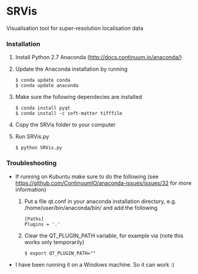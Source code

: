 SRVis
=====

Visualisation tool for super-resolution localisation data

### Installation ###
1. Install Python 2.7 Anaconda (http://docs.continuum.io/anaconda/)
2. Update the Anaconda installation by running
	
	```
	$ conda update conda
	$ conda update anaconda
	```
3. Make sure the following dependecies are installed

	```
	$ conda install pyqt
	$ conda install -c soft-matter tifffile
	```
4. Copy the SRVis folder to your computer
5. Run SRVis.py

	```
	$ python SRVis.py
	```

### Troubleshooting ###
+ If running on Kubuntu make sure to do the following (see https://github.com/ContinuumIO/anaconda-issues/issues/32 for more information)
	1. Put a file qt.conf in your anaconda installation directory, e.g. /home/user/bin/anaconda/bin/ and add the following

		```
		[Paths]
		Plugins = '.'
		```
	
	2. Clear the QT_PLUGIN_PATH variable, for example via (note this works only temporarily)
	
		```
		$ export QT_PLUGIN_PATH=""
		```
+ I have been running it on a Windows machine. So it can work :)
	
